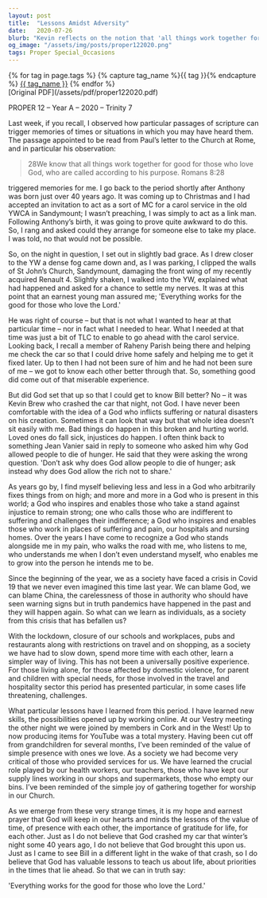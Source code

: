 ```yaml
---
layout: post
title:  "Lessons Amidst Adversity"
date:   2020-07-26
blurb: "Kevin reflects on the notion that 'all things work together for good for those who love God' from Romans 8:28, sharing a personal anecdote to illustrate the point. He challenges the idea of a God who inflicts suffering, instead emphasizing a God who is present in our struggles. The sermon also draws lessons from the Covid-19 pandemic, urging us to appreciate the value of time, presence, and gratitude."
og_image: "/assets/img/posts/proper122020.png"
tags: Proper Special_Occasions
---    
```

<div class="tag-pills">
  {% for tag in page.tags %}
    {% capture tag_name %}{{ tag }}{% endcapture %}
    <a href="{{ site.baseurl }}/tag/{{ tag_name }}" class="tag-pill">{{ tag_name }}</a>
  {% endfor %}
</div>
[Original PDF](/assets/pdf/proper122020.pdf)

PROPER 12 – Year A – 2020 – Trinity 7

Last week, if you recall, I observed how particular passages of scripture can trigger memories of times or situations in which you may have heard them. The passage appointed to be read from Paul’s letter to the Church at Rome, and in particular his observation:

> 28We know that all things work together for good for those who love God, who are called according to his purpose. Romans 8:28

triggered memories for me. I go back to the period shortly after Anthony was born just over 40 years ago. It was coming up to Christmas and I had accepted an invitation to act as a sort of MC for a carol service in the old YWCA in Sandymount; I wasn’t preaching, I was simply to act as a link man. Following Anthony’s birth, it was going to prove quite awkward to do this. So, I rang and asked could they arrange for someone else to take my place. I was told, no that would not be possible.

So, on the night in question, I set out in slightly bad grace. As I drew closer to the YW a dense fog came down and, as I was parking, I clipped the walls of St John’s Church, Sandymount, damaging the front wing of my recently acquired Renault 4. Slightly shaken, I walked into the YW, explained what had happened and asked for a chance to settle my nerves. It was at this point that an earnest young man assured me; 'Everything works for the good for those who love the Lord.'

He was right of course – but that is not what I wanted to hear at that particular time – nor in fact what I needed to hear. What I needed at that time was just a bit of TLC to enable to go ahead with the carol service. Looking back, I recall a member of Raheny Parish being there and helping me check the car so that I could drive home safely and helping me to get it fixed later. Up to then I had not been sure of him and he had not been sure of me – we got to know each other better through that. So, something good did come out of that miserable experience.

But did God set that up so that I could get to know Bill better? No – it was Kevin Brew who crashed the car that night, not God. I have never been comfortable with the idea of a God who inflicts suffering or natural disasters on his creation. Sometimes it can look that way but that whole idea doesn’t sit easily with me. Bad things do happen in this broken and hurting world. Loved ones do fall sick, injustices do happen. I often think back to something Jean Vanier said in reply to someone who asked him why God allowed people to die of hunger. He said that they were asking the wrong question. 'Don’t ask why does God allow people to die of hunger; ask instead why does God allow the rich not to share.'

As years go by, I find myself believing less and less in a God who arbitrarily fixes things from on high; and more and more in a God who is present in this world; a God who inspires and enables those who take a stand against injustice to remain strong; one who calls those who are indifferent to suffering and challenges their indifference; a God who inspires and enables those who work in places of suffering and pain, our hospitals and nursing homes. Over the years I have come to recognize a God who stands alongside me in my pain, who walks the road with me, who listens to me, who understands me when I don’t even understand myself, who enables me to grow into the person he intends me to be.

Since the beginning of the year, we as a society have faced a crisis in Covid 19 that we never even imagined this time last year. We can blame God, we can blame China, the carelessness of those in authority who should have seen warning signs but in truth pandemics have happened in the past and they will happen again. So what can we learn as individuals, as a society from this crisis that has befallen us?

With the lockdown, closure of our schools and workplaces, pubs and restaurants along with restrictions on travel and on shopping, as a society we have had to slow down, spend more time with each other, learn a simpler way of living. This has not been a universally positive experience. For those living alone, for those affected by domestic violence, for parent and children with special needs, for those involved in the travel and hospitality sector this period has presented particular, in some cases life threatening, challenges.

What particular lessons have I learned from this period. I have learned new skills, the possibilities opened up by working online. At our Vestry meeting the other night we were joined by members in Cork and in the West! Up to now producing items for YouTube was a total mystery. Having been cut off from grandchildren for several months, I’ve been reminded of the value of simple presence with ones we love. As a society we had become very critical of those who provided services for us. We have learned the crucial role played by our health workers, our teachers, those who have kept our supply lines working in our shops and supermarkets, those who empty our bins. I’ve been reminded of the simple joy of gathering together for worship in our Church.

As we emerge from these very strange times, it is my hope and earnest prayer that God will keep in our hearts and minds the lessons of the value of time, of presence with each other, the importance of gratitude for life, for each other. Just as I do not believe that God crashed my car that winter’s night some 40 years ago, I do not believe that God brought this upon us. Just as I came to see Bill in a different light in the wake of that crash, so I do believe that God has valuable lessons to teach us about life, about priorities in the times that lie ahead. So that we can in truth say:

'Everything works for the good for those who love the Lord.'
